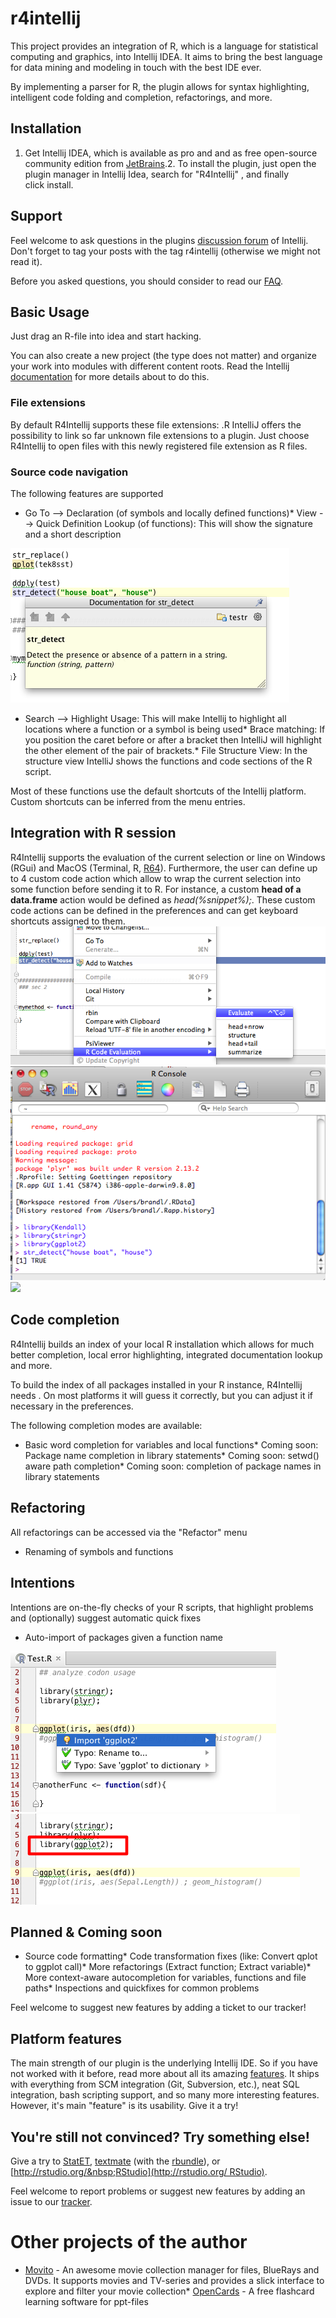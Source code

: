r4intellij
=====

This project provides an integration of R, which is a language for statistical computing and graphics, into Intellij&nbsp;IDEA. It aims to bring the best language for data mining and modeling in touch with the best IDE ever. 

By implementing a parser for R, the plugin allows for syntax highlighting, intelligent code folding and completion,&nbsp;refactorings, and more. 


Installation
----

1.  Get Intellij IDEA, which is available as pro and and as free open-source community edition from&nbsp;[JetBrains](http://jetbrains.com).2.  To install the plugin, just open the plugin manager in Intellij Idea, search for "R4Intellij" , and finally click&nbsp;install.

Support
----


Feel welcome to ask questions in the plugins [discussion&nbsp;forum](http://devnet.jetbrains.net/community/idea/plugins) of Intellij. Don't forget to tag your posts with the tag r4intellij (otherwise we might not read it). 

Before you asked questions, you should consider to read our [FAQ](/p/r4intellij/wiki/FAQ). 

Basic Usage
----

Just drag an R-file into idea and start hacking.&nbsp; 

You can also create a new project (the type does not matter) and organize your work into modules with different&nbsp;content roots. Read the Intellij [documentation](http://www.jetbrains.com/idea/webhelp/intellij-idea.html) for more&nbsp;details about to do this. 

### File extensions


By default R4Intellij supports these file extensions: .R IntelliJ offers the possibility to link so far unknown file extensions to a plugin. Just choose R4Intellij to open files&nbsp;with this newly registered file extension as R files. 

### Source code navigation

The following features are supported 

*   Go To --&gt; Declaration (of symbols and locally defined functions)*   View --&gt; Quick Definition Lookup (of functions): This will show the signature and a short description

![](/docs/r_help_integration.png) 

*   Search --&gt; Highlight Usage: This will make Intellij to highlight all locations where a function or a symbol is&nbsp;being used*   Brace matching: If you position the caret before or after a bracket then IntelliJ will highlight the other element of&nbsp;the pair of brackets.*   File Structure View: In the structure view IntelliJ shows the functions and code sections of the R script.

Most of these functions use the default shortcuts of the Intellij platform. Custom shortcuts can be inferred from the&nbsp;menu entries. 

Integration with R session
----

R4Intellij supports the evaluation of the current selection or line on Windows (RGui) and MacOS (Terminal, R, [R64](/p/r4intellij/source/detail?r=64)). Furthermore, the user can define up to 4 custom code action which allow to wrap the current selection into some function before sending it to R. For instance, a custom **head of a data.frame** action would be defined as _head(%snippet%);_. These custom code actions can be defined in the preferences and can get keyboard shortcuts assigned to them. ![](/docs/code_snippet_evaluation.png) ![](/docs/code_snippet_evaluation_result.png) ![](/docs/code_snippet_action_config.png) 

Code completion
-----

R4Intellij builds an index of your local R installation which allows for much better completion, local error highlighting,&nbsp;integrated documentation lookup and more. 

To build the index of all packages installed in your R instance, R4Intellij needs . On most platforms it will guess it&nbsp;correctly, but you can adjust it if necessary in the preferences. 

The following completion modes are available: 

*   Basic word completion for variables and local functions*   Coming soon: Package name completion in library statements*   Coming soon: setwd() aware path completion*   Coming soon: completion of package names in library statements&nbsp; 

Refactoring
----

All refactorings can be accessed via the "Refactor" menu&nbsp; 

*   Renaming of symbols and functions

Intentions
----

Intentions are on-the-fly checks of your R scripts, that highlight problems and (optionally) suggest automatic&nbsp;quick fixes 

*   Auto-import of packages given a function name

![](/docs/before_autoimport.png?raw=true) ![](/docs/after_autoimport.png)&nbsp; 

Planned &amp; Coming soon
----

*   Source code formatting*   Code transformation fixes (like: Convert qplot to ggplot call)*   More refactorings (Extract function; Extract variable)*   More context-aware autocompletion for variables, functions and file paths*   Inspections and quickfixes for common problems

Feel welcome to suggest new features by adding a ticket to our tracker! 

Platform features
----

The main strength of our plugin is the underlying Intellij IDE. So if you have not worked with it before, read more&nbsp;about all its amazing [features](http://www.jetbrains.com/idea/index.html). It ships with everything from SCM&nbsp;integration (Git, Subversion, etc.), neat SQL integration, bash scripting support, and so many more interesting&nbsp;features. However, it's main "feature" is its usability. Give it a try! 

You're still not convinced? Try something else!
----

Give a try to [StatET](http://www.walware.de/goto/statet), [textmate](http://macromates.com/) (with the&nbsp;[rbundle](http://worldofrcraft.blogspot.com/2008/11/setting-up-textmate-to-use-r.html)), or [http://rstudio.org/&nbsp;RStudio](http://rstudio.org/ RStudio). 

Feel welcome to report problems or suggest new features by adding an issue to our&nbsp;[tracker](https://code.google.com/p/r4intellij/issues/list). 

# Other projects of the author[](#Other_projects_of_the_author)

*   [Movito](http://www.movito.info/) - An awesome movie collection manager for files, BlueRays and DVDs. It supports movies and TV-series and provides a slick interface to explore and filter your movie collection*   [OpenCards](http://opencards.info/) - A free flashcard learning software for ppt-files
 </td>